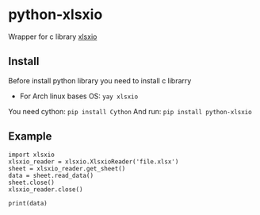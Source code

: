 # python-xlsxio

Wrapper for c library [xlsxio](https://github.com/brechtsanders/xlsxio)

## Install

Before install python library you need to install c librarry

* For Arch linux bases OS: `yay xlsxio`

You need cython: `pip install Cython`
And run: `pip install python-xlsxio`

## Example

```
import xlsxio
xlsxio_reader = xlsxio.XlsxioReader('file.xlsx')
sheet = xlsxio_reader.get_sheet()
data = sheet.read_data()
sheet.close()
xlsxio_reader.close()

print(data)
```
